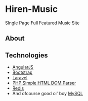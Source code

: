 Hiren-Music
===========

SIngle Page Full Featured Music Site

About
-----


Technologies
------------
* [AngularJS](http://angularjs.org/)
* [Bootstrap](http://getbootstrap.com/)
* [Laravel](http://laravel.com/)
* [PHP Simple HTML DOM Parser](http://simplehtmldom.sourceforge.net/)
* [Redis](http://redis.io/)
* And ofcourse good ol' boy [MySQL](http://www.mysql.com/)
